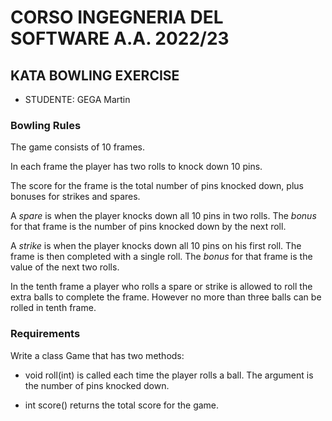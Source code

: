 # CORSO INGEGNERIA DEL SOFTWARE A.A. 2022/23

## KATA BOWLING EXERCISE

* STUDENTE: GEGA Martin

### Bowling Rules

The game consists of 10 frames.

In each frame the player has two rolls to knock down 10 pins.

The score for the frame is the total number of pins knocked down, plus bonuses for strikes and spares.

A *spare* is when the player knocks down all 10 pins in two rolls. The *bonus* for that frame is the number of pins knocked down by the next roll.

A *strike* is when the player knocks down all 10 pins on his first roll. The frame is then completed with a single roll. The *bonus* for that frame is the value of the next two rolls.

In the tenth frame a player who rolls a spare or strike is allowed to roll the extra balls to complete the frame. However no more than three balls can be rolled in tenth frame.

### Requirements

Write a class Game that has two methods:

* void roll(int)
is called each time the player rolls a ball. The argument is the number of pins knocked down.

* int score() 
returns the total score for the game.